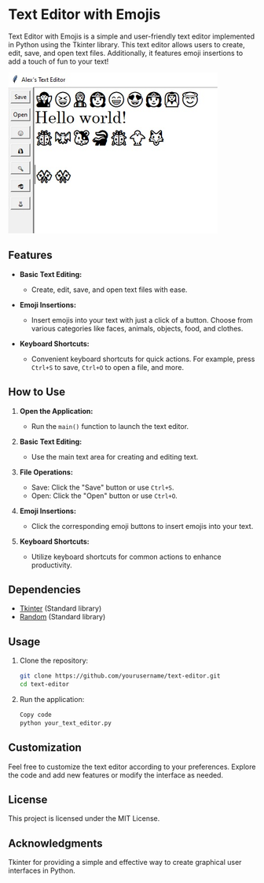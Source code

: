 # Text Editor with Emojis

Text Editor with Emojis is a simple and user-friendly text editor implemented in Python using the Tkinter library. This text editor allows users to create, edit, save, and open text files. Additionally, it features emoji insertions to add a touch of fun to your text!

![sample](sample.jpg)

## Features

- **Basic Text Editing:**
  - Create, edit, save, and open text files with ease.

- **Emoji Insertions:**
  - Insert emojis into your text with just a click of a button. Choose from various categories like faces, animals, objects, food, and clothes.

- **Keyboard Shortcuts:**
  - Convenient keyboard shortcuts for quick actions. For example, press `Ctrl+S` to save, `Ctrl+O` to open a file, and more.

## How to Use

1. **Open the Application:**
   - Run the `main()` function to launch the text editor.

2. **Basic Text Editing:**
   - Use the main text area for creating and editing text.

3. **File Operations:**
   - Save: Click the "Save" button or use `Ctrl+S`.
   - Open: Click the "Open" button or use `Ctrl+O`.

4. **Emoji Insertions:**
   - Click the corresponding emoji buttons to insert emojis into your text.

5. **Keyboard Shortcuts:**
   - Utilize keyboard shortcuts for common actions to enhance productivity.

## Dependencies

- [Tkinter](https://docs.python.org/3/library/tkinter.html) (Standard library)
- [Random](https://docs.python.org/3/library/random.html) (Standard library)

## Usage

1. Clone the repository:

   ```bash
   git clone https://github.com/yourusername/text-editor.git
   cd text-editor
   ```
   
2. Run the application:
  
    ```bash
    Copy code
    python your_text_editor.py
    ```

## Customization

Feel free to customize the text editor according to your preferences. Explore the code and add new features or modify the interface as needed.

## License

This project is licensed under the MIT License.

## Acknowledgments

Tkinter for providing a simple and effective way to create graphical user interfaces in Python.
